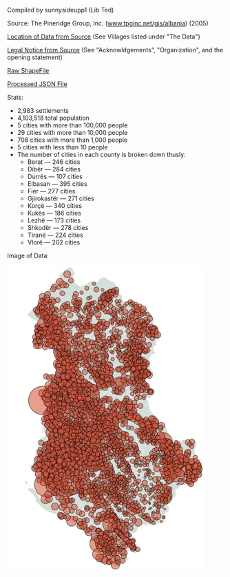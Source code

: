 Compiled by sunnysideupp1 (Lib Ted)

Source: The Pineridge Group, Inc. (www.tpginc.net/gis/albania) (2005)

[Location of Data from Source](http://gis.tpginc.net/albania/) (See Villages listed under "The Data")

[Legal Notice from Source](http://gis.tpginc.net/albania/) (See "Acknowldgements", "Organization", and the opening statement)

[Raw ShapeFile](https://github.com/nyghts7/albania/blob/main/Villages.zip)

[Processed JSON File](https://github.com/nyghts7/albania/blob/main/albania.txt)

Stats:
+ 2,983 settlements
+ 4,103,518 total population
+ 5 cities with more than 100,000 people
+ 29 cities with more than 10,000 people
+ 708 cities with more than 1,000 people
+ 5 cities with less than 10 people
+ The number of cities in each county is broken down thusly:
     - Berat — 246 cities
     - Dibër — 284 cities
     - Durrës — 107 cities
     - Elbasan — 395 cities
     - Fier — 277 cities
     - Gjirokastër — 271 cities
     - Korçë — 340 cities
     - Kukës — 186 cities
     - Lezhë — 173 cities
     - Shkodër — 278 cities
     - Tiranë — 224 cities
     - Vlorë — 202 cities
 
Image of Data:

![Population distribution map of Albania](https://github.com/nyghts7/albania/blob/main/albania.png)
